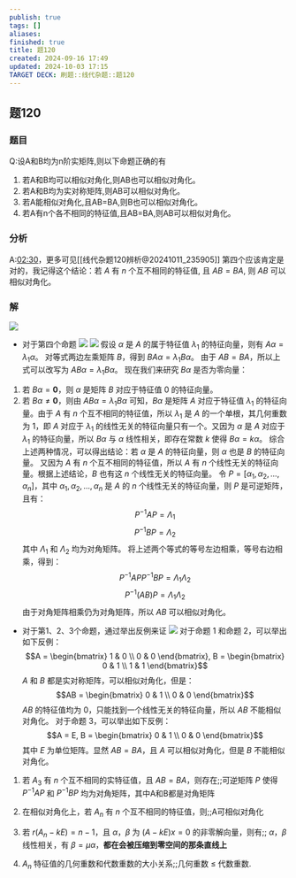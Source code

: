 ```yaml
---
publish: true
tags: []
aliases: 
finished: true
title: 题120
created: 2024-09-16 17:49
updated: 2024-10-03 17:15
TARGET DECK: 刷题::线代杂题::题120
---
```

## 题120
### 题目
Q:设A和B均为n阶实矩阵,则以下命题正确的有
1. 若A和B均可以相似对角化,则AB也可以相似对角化。
2. 若A和B均为实对称矩阵,则AB可以相似对角化。
3. 若A能相似对角化,且AB=BA,则B也可以相似对角化。
4. 若A有n个各不相同的特征值,且AB=BA,则AB可以相似对角化。 
### 分析 
A:[02:30](https://www.bilibili.com/video/BV1654begEZi?t=150.373689#t=02:30.37)，更多可见[[线代杂题120辨析@20241011_235905]]
第四个应该肯定是对的，我记得这个结论：若 $A$ 有 $n$ 个互不相同的特征值, 且 $AB=BA$, 则 $AB$ 可以相似对角化。
### 解 
![](https://img.hwenyi.tech/202409170119243.webp)
- 对于第四个命题
![](https://img.hwenyi.tech/202409170122270.webp)
![](https://img.hwenyi.tech/202409170124678.webp)
假设 $\alpha$ 是 $A$ 的属于特征值 $\lambda_1$ 的特征向量，则有 $A\alpha = \lambda_1 \alpha$。
对等式两边左乘矩阵 $B$，得到 $BA\alpha = \lambda_1 B\alpha$。
 由于 $AB=BA$，所以上式可以改写为 $AB\alpha = \lambda_1 B\alpha$。
 现在我们来研究 $B\alpha$ 是否为零向量：
 1. 若 $B\alpha = \mathbf{0}$，则 $\alpha$ 是矩阵 $B$ 对应于特征值 $0$ 的特征向量。
 2. 若 $B\alpha \neq \mathbf{0}$，则由 $AB\alpha = \lambda_1 B\alpha$ 可知，$B\alpha$ 是矩阵 $A$ 对应于特征值 $\lambda_1$ 的特征向量。由于 $A$ 有 $n$ 个互不相同的特征值，所以 $\lambda_1$ 是 $A$ 的一个单根，其几何重数为 $1$，即 $A$ 对应于 $\lambda_1$ 的线性无关的特征向量只有一个。又因为 $\alpha$ 是 $A$ 对应于 $\lambda_1$ 的特征向量，所以 $B\alpha$ 与 $\alpha$ 线性相关，即存在常数 $k$ 使得 $B\alpha = k\alpha$。
 综合上述两种情况，可以得出结论：若 $\alpha$ 是 $A$ 的特征向量，则 $\alpha$ 也是 $B$ 的特征向量。
 又因为 $A$ 有 $n$ 个互不相同的特征值，所以 $A$ 有 $n$ 个线性无关的特征向量。根据上述结论，$B$ 也有这 $n$ 个线性无关的特征向量。
 令 $P = [\alpha_1, \alpha_2, ..., \alpha_n]$，其中 $\alpha_1, \alpha_2, ..., \alpha_n$ 是 $A$ 的 $n$ 个线性无关的特征向量，则 $P$ 是可逆矩阵，且有：
$$P^{-1}AP = \Lambda_1$$
 $$P^{-1}BP = \Lambda_2$$
 其中 $\Lambda_1$ 和 $\Lambda_2$ 均为对角矩阵。
 将上述两个等式的等号左边相乘，等号右边相乘，得到：
 $$P^{-1}APP^{-1}BP = \Lambda_1 \Lambda_2$$
 $$P^{-1}(AB)P = \Lambda_1 \Lambda_2$$
 由于对角矩阵相乘仍为对角矩阵，所以 $AB$ 可以相似对角化。
- 对于第1、2、3个命题，通过举出反例来证
![](https://img.hwenyi.tech/202409170139977.webp)
 对于命题 1 和命题 2，可以举出如下反例：
$$A = \begin{bmatrix} 1 & 0 \\ 0 & 0 \end{bmatrix}, B = \begin{bmatrix} 0 & 1 \\ 1 & 1 \end{bmatrix}$$
 $A$ 和 $B$ 都是实对称矩阵，可以相似对角化，但是：
 $$AB = \begin{bmatrix} 0 & 1 \\ 0 & 0 \end{bmatrix}$$
 $AB$ 的特征值均为 $0$，只能找到一个线性无关的特征向量，所以 $AB$ 不能相似对角化。
 对于命题 3，可以举出如下反例：
 $$A = E, B = \begin{bmatrix} 0 & 1 \\ 0 & 0 \end{bmatrix}$$
 其中 $E$ 为单位矩阵。显然 $AB = BA$，且 $A$ 可以相似对角化，但是 $B$ 不能相似对角化。

1. 若 $A_3$ 有 $n$ 个互不相同的实特征值，且 $AB=BA$，则存在;;可逆矩阵 $P$ 使得 $P^{-1}AP$ 和 $P^{-1}BP$ 均为对角矩阵，其中A和B都是对角矩阵

2. 在相似对角化上，若 $A_n$ 有 $n$ 个互不相同的特征值，则;;A可相似对角化

3. 若 $r(A_{n}-kE)=n-1$，且 $\alpha$，$\beta$ 为 $(A-kE)x=0$ 的非零解向量，则有;; $\alpha$，$\beta$ 线性相关，有 $\beta=\mu\alpha$，**都在会被压缩到零空间的那条直线上**

4. $A_n$ 特征值的几何重数和代数重数的大小关系;;几何重数 $\le$ 代数重数.

